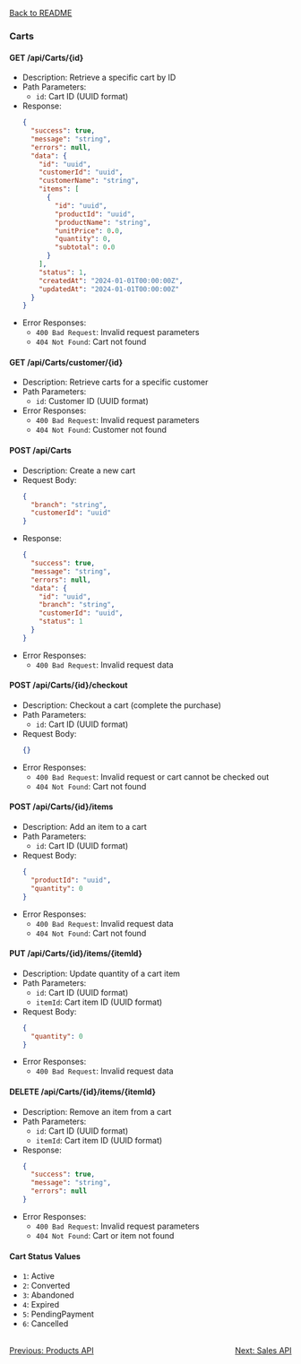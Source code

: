 [Back to README](../README.md)

### Carts

#### GET /api/Carts/{id}
- Description: Retrieve a specific cart by ID
- Path Parameters:
  - `id`: Cart ID (UUID format)
- Response:
  ```json
  {
    "success": true,
    "message": "string",
    "errors": null,
    "data": {
      "id": "uuid",
      "customerId": "uuid",
      "customerName": "string",
      "items": [
        {
          "id": "uuid",
          "productId": "uuid",
          "productName": "string",
          "unitPrice": 0.0,
          "quantity": 0,
          "subtotal": 0.0
        }
      ],
      "status": 1,
      "createdAt": "2024-01-01T00:00:00Z",
      "updatedAt": "2024-01-01T00:00:00Z"
    }
  }
  ```
- Error Responses:
  - `400 Bad Request`: Invalid request parameters
  - `404 Not Found`: Cart not found

#### GET /api/Carts/customer/{id}
- Description: Retrieve carts for a specific customer
- Path Parameters:
  - `id`: Customer ID (UUID format)
- Error Responses:
  - `400 Bad Request`: Invalid request parameters
  - `404 Not Found`: Customer not found

#### POST /api/Carts
- Description: Create a new cart
- Request Body:
  ```json
  {
    "branch": "string",
    "customerId": "uuid"
  }
  ```
- Response:
  ```json
  {
    "success": true,
    "message": "string",
    "errors": null,
    "data": {
      "id": "uuid",
      "branch": "string",
      "customerId": "uuid",
      "status": 1
    }
  }
  ```
- Error Responses:
  - `400 Bad Request`: Invalid request data

#### POST /api/Carts/{id}/checkout
- Description: Checkout a cart (complete the purchase)
- Path Parameters:
  - `id`: Cart ID (UUID format)
- Request Body:
  ```json
  {}
  ```
- Error Responses:
  - `400 Bad Request`: Invalid request or cart cannot be checked out
  - `404 Not Found`: Cart not found

#### POST /api/Carts/{id}/items
- Description: Add an item to a cart
- Path Parameters:
  - `id`: Cart ID (UUID format)
- Request Body:
  ```json
  {
    "productId": "uuid",
    "quantity": 0
  }
  ```
- Error Responses:
  - `400 Bad Request`: Invalid request data
  - `404 Not Found`: Cart not found

#### PUT /api/Carts/{id}/items/{itemId}
- Description: Update quantity of a cart item
- Path Parameters:
  - `id`: Cart ID (UUID format)
  - `itemId`: Cart item ID (UUID format)
- Request Body:
  ```json
  {
    "quantity": 0
  }
  ```
- Error Responses:
  - `400 Bad Request`: Invalid request data

#### DELETE /api/Carts/{id}/items/{itemId}
- Description: Remove an item from a cart
- Path Parameters:
  - `id`: Cart ID (UUID format)
  - `itemId`: Cart item ID (UUID format)
- Response:
  ```json
  {
    "success": true,
    "message": "string",
    "errors": null
  }
  ```
- Error Responses:
  - `400 Bad Request`: Invalid request parameters
  - `404 Not Found`: Cart or item not found

#### Cart Status Values
- `1`: Active
- `2`: Converted
- `3`: Abandoned
- `4`: Expired
- `5`: PendingPayment
- `6`: Cancelled

<br>
<div style="display: flex; justify-content: space-between;">
  <a href="./products-api.md">Previous: Products API</a>
  <a href="./sales-api.md">Next: Sales API</a>
</div>